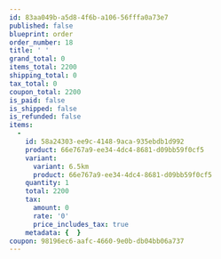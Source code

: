 ```yaml
---
id: 83aa049b-a5d8-4f6b-a106-56fffa0a73e7
published: false
blueprint: order
order_number: 18
title: ' '
grand_total: 0
items_total: 2200
shipping_total: 0
tax_total: 0
coupon_total: 2200
is_paid: false
is_shipped: false
is_refunded: false
items:
  -
    id: 58a24303-ee9c-4148-9aca-935ebdb1d992
    product: 66e767a9-ee34-4dc4-8681-d09bb59f0cf5
    variant:
      variant: 6.5km
      product: 66e767a9-ee34-4dc4-8681-d09bb59f0cf5
    quantity: 1
    total: 2200
    tax:
      amount: 0
      rate: '0'
      price_includes_tax: true
    metadata: {  }
coupon: 98196ec6-aafc-4660-9e0b-db04bb06a737
---
```

